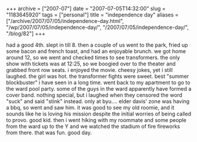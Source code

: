 +++
archive = ["2007-07"]
date = "2007-07-05T14:32:00"
slug = "1183645920"
tags = ["personal"]
title = "independence day"
aliases = ["/archive/2007/07/05/independence-day.html", "/wp/2007/07/05/independence-day/", "/2007/07/05/independence-day/", "/blog/82"]
+++

had a good 4th. slept in till 8. then a couple of us went to the park,
fried up some bacon and french toast, and had an enjoyable brunch. we got
home around 12, so we went and checked times to see transformers. the only
show with tickets was at 12:25, so we boogied over to the theater and
grabbed front row seats. i enjoyed the movie. cheesy jokes, yet i still
laughed. the girl was hot. the transformer fights were sweet. best "summer
blockbuster" i have seen in a long time. went back to my apartment to go
to the ward pool party. some of the guys in the ward apparently have
formed a cover band. nothing special, but i laughed when they censored the
word "suck" and said "stink" instead. only at byu.... elder davis' zone
was having a bbq, so went and saw him. it was good to see my old roomie,
and it sounds like he is loving his mission despite the initial worries of
being called to provo. good kid. then i went hiking with my roommate and
some people from the ward up to the Y and we watched the stadium of fire
fireworks from there. that was fun. good day.

